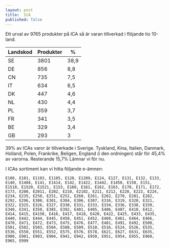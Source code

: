 ```yaml
---
layout: post
title:  ICA
published: false
---
```


Ett urval av 9765 produkter på ICA så är varan tillverkad i flöjande tio 10-land.

| Landskod | Produkter |  % | 
|---|---|---|
| SE | 3801 | 38,9
| DE | 856 | 8,8
| CN | 735 | 7,5
| IT | 634 | 6,5
| DK | 447 | 4,6
| NL | 430 | 4,4
| PL | 359 | 3,7
| FR | 341 | 3,5
| BE | 329 | 3,4
| GB | 293 | 3

39% av ICAs varor är tillverkade i Sverige. Tyskland, Kina, Italien, Danmark, Holland, Polen, Frankrike, Beligen, England (i den ordningen) står för 45,4% av varorna. Resterande 15,7% Lämnar vi för nu.

I ICAs sortiment kan vi hitta följande e-ämnen:

`E100, E101, E1103, E1105, E120, E1209, E124, E127, E131, E132, E133, E140, E1404, E141, E1414, E142, E1422, E1442, E1450, E150, E151, E1518, E1520, E1521, E153, E160, E161, E162, E163, E170, E171, E172, E173, E200, E2011, E202, E210, E2102, E211, E212, E220, E223, E224, E234, E235, E250, E251, E252, E260, E261, E262, E270, E281, E282, E292, E296, E300, E301, E304, E306, E307, E316, E319, E320, E321, E322, E325, E326, E327, E330, E331, E333, E334, E336, E338, E339, E340, E341, E350, E385, E392, E401, E405, E406, E407, E410, E412, E414, E415, E4150, E416, E417, E418, E420, E422, E425, E433, E435, E440, E442, E444, E445, E450, E451, E452, E460, E461, E464, E466, E470, E471, E472, E473, E475, E476, E477, E481, E491, E492, E500, E501, E502, E503, E504, E508, E509, E510, E516, E524, E526, E535, E536, E550, E551, E552, E575, E576, E578, E621, E627, E631, E635, E900, E901, E903, E904, E941, E942, E950, E951, E954, E955, E960, E965, E999`
